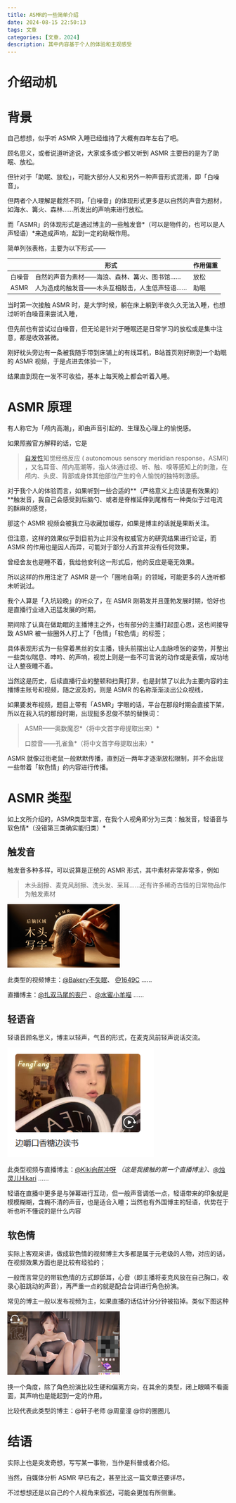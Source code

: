 ```yaml
---
title: ASMR的一些简单介绍
date: 2024-08-15 22:50:13
tags: 文章
categories: [文章，2024]
description: 其中内容基于个人的体验和主观感受
---
```


# 介绍动机

# 背景

自己想想，似乎听 ASMR 入睡已经维持了大概有四年左右了吧。

顾名思义，或者说道听途说，大家或多或少都又听到 ASMR 主要目的是为了助眠、放松。

但针对于「助眠、放松」，可能大部分人又和另外一种声音形式混淆，即「白噪音」。

但两者个人理解是截然不同，「白噪音」的体现形式更多是以自然的声音为题材，如海水、篝火、森林……所发出的声响来进行放松。

而「ASMR」的体现形式是通过博主的一些触发音*（可以是物件的，也可以是人声轻语）*来造成声响，起到一定的助眠作用。

简单列张表格，主要为以下形式——

|        | 形式                                           | 作用偏重 |
| ------ | ---------------------------------------------- | -------- |
| 白噪音 | 自然的声音为素材——海浪、森林、篝火、图书馆……   | 放松     |
| ASMR   | 人为造成的触发音——木头互相敲击，人生低声轻语…… | 助眠     |

当时第一次接触 ASMR 时，是大学时候，躺在床上躺到半夜久久无法入睡，也想过听听白噪音来尝试入睡，

但先前也有尝试过白噪音，但无论是针对于睡眠还是日常学习的放松或是集中注意，都是收效甚微。

刚好枕头旁边有一条被我随手带到床铺上的有线耳机，B站首页刚好刷到一个助眠的 ASMR 视频，于是点进去体验一下，

结果直到现在一发不可收拾，基本上每天晚上都会听着入睡。

# ASMR 原理

有人称它为「颅内高潮」，即由声音引起的、生理及心理上的愉悦感。

如果照搬官方解释的话，它是

> [自发性](https://baike.baidu.com/item/自发性/56622817?fromModule=lemma_inlink)知觉经络反应 ( autonomous sensory meridian response，ASMR) ，又名耳音、颅内高潮等，指人体通过视、听、触、嗅等感知上的刺激，在颅内、头皮、背部或身体其他部位产生的令人愉悦的独特刺激感。

对于我个人的体验而言，如果听到一些合适的**（严格意义上应该是有效果的）**触发音，我自己会感受到后脑勺、或者是脊椎延伸到尾椎有一种类似于过电流的酥麻的感觉，

那这个 ASMR 视频会被我立马收藏加缓存，如果是博主的话就是果断关注。

但注意，这样的效果似乎到目前为止并没有权威官方的研究结果进行论证，而 ASMR 的作用也是因人而异，可能对于部分人而言并没有任何效果。

曾经舍友也是睡不着，我给他安利这一形式后，他的反应是毫无效果。

所以这样的作用注定了 ASMR 是一个「圈地自萌」的领域，可能更多的人连听都未听说过。

我个人算是「入坑较晚」的听众了，在 ASMR 刚萌发并且蓬勃发展时期，恰好也是直播行业进入迅猛发展的时期，

期间除了认真在做助眠的主播博主之外，也有部分的主播打起歪心思，这也间接导致 ASMR 被一些圈外人打上了「色情」「软色情」的标签；

具体表现形式为一些穿着黑丝的女主播，镜头前摆出让人血脉喷张的姿势，并整出一些类似喘息、呻吟、的声响，视觉上则是一些不可言说的动作或是表情，成功地让人整夜睡不着。

当然这是历史，后续直播行业的整顿和扫黄打非，也是封禁了以此为主要内容的主播博主账号和视频，随之波及的，则是 ASMR 的名称渐渐淡出公众视线，

如果要发布视频，题目上带有「ASMR」字眼的话，平台在那段时期会直接下架，所以在我入坑的那段时期，出现挺多忍俊不禁的替换词：

> ASMR——奥数魔忍*（将中文首字母提取出来）*
>
> 口腔音——孔雀鱼*（将中文首字母提取出来）*

ASMR 就像过街老鼠一般默默传播，直到近一两年才逐渐放松限制，并不会出现一些带着「软色情」的内容进行传播。

# ASMR 类型

如上文所介绍的，ASMR类型丰富，在我个人视角即分为三类：触发音，轻语音与软色情*（没错第三类确实能归类）*

## 触发音

触发音多种多样，可以说算是正统的 ASMR 形式，其中素材非常非常多，例如

> 木头刮擦、麦克风刮擦、洗头发、采耳……还有许多稀奇古怪的日常物品作为触发素材

<img src="ASMR的一些简单介绍/触发音.jpg" alt="触发音" style="zoom:25%;" />

此类型的视频博主：[@Bakery不失眠](https://space.bilibili.com/477137495/dynamic?spm_id_from=333.1365.list.card_title.click)、 [@1649C](https://space.bilibili.com/19785190/dynamic?spm_id_from=333.1365.list.card_title.click) ……

直播博主：[@扎双马尾的丧尸](https://space.bilibili.com/4548018?spm_id_from=333.337.0.0) 、[@水蜜小羊喵](https://space.bilibili.com/31437089/) ……

## 轻语音

轻语音顾名思义，博主以轻声，气音的形式，在麦克风前轻声说话交流。

<img src="ASMR的一些简单介绍/轻语.png" alt="轻语"/>

此类型视频与直播博主：[@Kiki向前冲呀](https://space.bilibili.com/85729717/) *（这是我接触的第一个直播博主）*、[@烛灵儿Hikari](https://space.bilibili.com/399815233?spm_id_from=333.337.0.0) ……

轻语在直播中更多是与弹幕进行互动，但一般声音调低一点，轻语带来的印象就是模模糊糊，含糊不清的声音，也是适合入睡；当然也有外国博主的轻语，优势在于听也听不懂说的是什么内容

## 软色情

实际上客观来讲，做成软色情的视频博主大多都是属于元老级的人物，对应的话，在视频效果方面也是比较有经验的；

一般而言常见的带软色情的方式即舔耳，心音（即主播将麦克风放在自己胸口，收录心脏跳动的声音），再严重一点的就是配合台词进行角色扮演。

常见的博主一般以发布视频为主，如果直播的话估计分分钟被掐掉。类似下图这种

<img src="ASMR的一些简单介绍/周童潼.jpg" alt="周童潼" style="zoom:25%;" />

换一个角度，除了角色扮演比较生硬和偏离方向，在其余的类型，闭上眼睛不看画面，其声响也是能起到一定的作用。

比较代表此类型的博主：@轩子老师 @周童潼 @你的圈圈儿

# 结语

实际上也是突发奇想，写写某一事物，当作是科普或者介绍。

当然，自媒体分析 ASMR 早已有之，甚至比这一篇文章还要详尽，

不过想想还是以自己的个人视角来叙述，可能会更加有所侧重。

